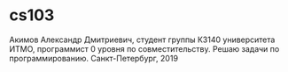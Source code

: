 # cs103
Акимов Александр Дмитриевич,
студент группы К3140 университета ИТМО, программист 0 уровня по совместительству. Решаю задачи по программированию.
Санкт-Петербург, 2019
